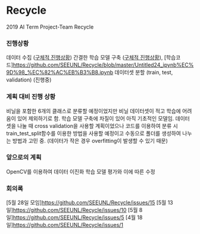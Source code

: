 # Recycle
2019 AI Term Project-Team Recycle

### 진행상황
데이터 수집 ([구체적 진행상황](https://github.com/SEEUNL/Recycle/issues/13))
간결한 학습 모델 구축 ([구체적 진행상황](https://github.com/SEEUNL/Recycle/issues/14)), [학습코드]https://github.com/SEEUNL/Recycle/blob/master/Untitled24_ipynb%EC%9D%98_%EC%82%AC%EB%B3%B8.ipynb
데이터셋 분할 (train, test, validation) (진행중)

### 계획 대비 진행 상황
비닐을 포함한 6개의 클래스로 분류할 예정이었지만 비닐 데이터셋이 적고 학습에 어려움이 있어 제외하기로 함. 
학습 모델 구축에 차질이 있어 아직 기초적인 모델임.
데이터 셋을 나눌 때 cross validation을 사용할 계획이었으나 코드를 이용하여 분류 시 train_test_split함수를 이용한 방법을 사용할 예정이고 수동으로 폴더를 생성하여 나누는 방법과 고민 중. (데이터가 작은 경우 overfitting이 발생할 수 있기 때문)

### 앞으로의 계획
OpenCV를 이용하여 데이터 이진화
학습 모델 평가와 이에 따른 수정


### 회의록
[5월 28일 모임]https://github.com/SEEUNL/Recycle/issues/15
[5월 13일]https://github.com/SEEUNL/Recycle/issues/10
[5월 8일]https://github.com/SEEUNL/Recycle/issues/5
[4월 18일]https://github.com/SEEUNL/Recycle/issues/1

